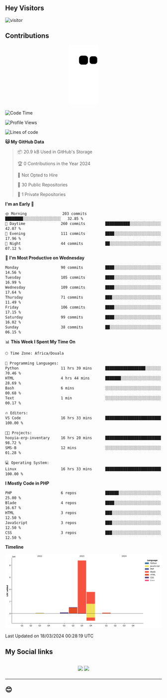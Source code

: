 ## Hey Visitors
![visitor](https://profile-counter.glitch.me/Fotsingboris/count.svg)

## Contributions
<p align="center">
  <img src="https://raw.githubusercontent.com/Fotsingboris/Fotsingboris/output/github-contribution-grid-snake.svg" />
</p>

<!--START_SECTION:waka-->
![Code Time](http://img.shields.io/badge/Code%20Time-878%20hrs%2034%20mins-blue)

![Profile Views](http://img.shields.io/badge/Profile%20Views-0-blue)

![Lines of code](https://img.shields.io/badge/From%20Hello%20World%20I%27ve%20Written-13.7%20million%20lines%20of%20code-blue)

**🐱 My GitHub Data** 

> 📦 20.9 kB Used in GitHub's Storage 
 > 
> 🏆 0 Contributions in the Year 2024
 > 
> 🚫 Not Opted to Hire
 > 
> 📜 30 Public Repositories 
 > 
> 🔑 1 Private Repositories 
 > 
**I'm an Early 🐤** 

```text
🌞 Morning                203 commits         ████████░░░░░░░░░░░░░░░░░   32.85 % 
🌆 Daytime                260 commits         ███████████░░░░░░░░░░░░░░   42.07 % 
🌃 Evening                111 commits         ████░░░░░░░░░░░░░░░░░░░░░   17.96 % 
🌙 Night                  44 commits          ██░░░░░░░░░░░░░░░░░░░░░░░   07.12 % 
```
📅 **I'm Most Productive on Wednesday** 

```text
Monday                   90 commits          ████░░░░░░░░░░░░░░░░░░░░░   14.56 % 
Tuesday                  105 commits         ████░░░░░░░░░░░░░░░░░░░░░   16.99 % 
Wednesday                109 commits         ████░░░░░░░░░░░░░░░░░░░░░   17.64 % 
Thursday                 71 commits          ███░░░░░░░░░░░░░░░░░░░░░░   11.49 % 
Friday                   106 commits         ████░░░░░░░░░░░░░░░░░░░░░   17.15 % 
Saturday                 99 commits          ████░░░░░░░░░░░░░░░░░░░░░   16.02 % 
Sunday                   38 commits          ██░░░░░░░░░░░░░░░░░░░░░░░   06.15 % 
```


📊 **This Week I Spent My Time On** 

```text
🕑︎ Time Zone: Africa/Douala

💬 Programming Languages: 
Python                   11 hrs 39 mins      ██████████████████░░░░░░░   70.46 % 
HTML                     4 hrs 44 mins       ███████░░░░░░░░░░░░░░░░░░   28.69 % 
Bash                     6 mins              ░░░░░░░░░░░░░░░░░░░░░░░░░   00.68 % 
Text                     1 min               ░░░░░░░░░░░░░░░░░░░░░░░░░   00.17 % 

🔥 Editors: 
VS Code                  16 hrs 33 mins      █████████████████████████   100.00 % 

🐱‍💻 Projects: 
hooyia-erp-inventary     16 hrs 20 mins      █████████████████████████   98.72 % 
SMS-B                    12 mins             ░░░░░░░░░░░░░░░░░░░░░░░░░   01.28 % 

💻 Operating System: 
Linux                    16 hrs 33 mins      █████████████████████████   100.00 % 
```

**I Mostly Code in PHP** 

```text
PHP                      6 repos             ██████░░░░░░░░░░░░░░░░░░░   25.00 % 
Blade                    4 repos             ████░░░░░░░░░░░░░░░░░░░░░   16.67 % 
HTML                     3 repos             ███░░░░░░░░░░░░░░░░░░░░░░   12.50 % 
JavaScript               3 repos             ███░░░░░░░░░░░░░░░░░░░░░░   12.50 % 
CSS                      3 repos             ███░░░░░░░░░░░░░░░░░░░░░░   12.50 % 
```



**Timeline**

![Lines of Code chart](https://raw.githubusercontent.com/Fotsingboris/Fotsingboris/main/assets/bar_graph.png)


 Last Updated on 18/03/2024 00:28:19 UTC
<!--END_SECTION:waka-->

<h2>My Social links <h2>
<p align="center">
   <a href="https://linkedin.com/in/Fotsingboris-Mathieu"><img src="https://img.shields.io/badge/linkedin-%230077B5.svg?style=for-the-badge&logo=linkedin&logoColor=white"></a>
   <a href="https://instagram.com/Fotsingboris"><img src="https://img.shields.io/badge/instagram-%23E4405F.svg?style=for-the-badge&logo=Instagram&logoColor=white"></a>
  </p>
<hr>
😊
